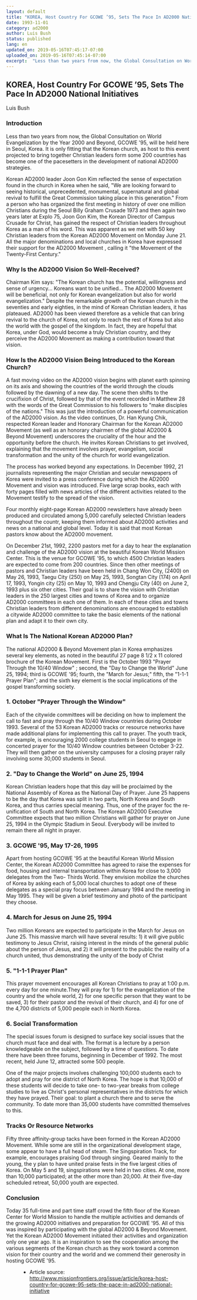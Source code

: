 ```yaml
---
layout: default
title: "KOREA, Host Country For GCOWE ’95, Sets The Pace In AD2000 National Initiatives"
date: 1993-11-01
category: ad2000
author: Luis Bush
status: published
lang: en
updated_on: 2019-05-16T07:45:17-07:00
uploaded_on: 2019-05-16T07:45:14-07:00
excerpt:  "Less than two years from now, the Global Consultation on World Evangelization by the Year 2000 and Beyond, GCOWE '95, will be held here in Seoul, Korea. It is only fitting that the Korean church, as host to this event projected to bring together Christian leaders form some 200 countries has become one of the pacesetters in the development of national AD2000 strategies."
---
```

<article class="document-container" data-publication-date="{{page.date}}" data-uploaded-on="{{page.uploaded_on}}" data-updated-on="{{page.updated_on}}" data-category="{{page.category}}">
<h1>KOREA, Host Country For GCOWE ’95, Sets The Pace In AD2000 National Initiatives</h1>

<p class="author">Luis Bush</p>

<h3>Introduction</h3>

<p>Less than two years from now, the Global Consultation on World Evangelization by the Year 2000 and Beyond, GCOWE '95, will be held here in Seoul, Korea. It is only fitting that the Korean church, as host to this event projected to bring together Christian leaders form some 200 countries has become one of the pacesetters in the development of national AD2000 strategies.</p>

<p>Korean AD2000 leader Joon Gon Kim reflected the sense of expectation found in the church in Korea when he said, "We are looking forward to seeing historical, unprecedented, monumental, supernatural and global revival to fulfill the Great Commission taking place in this generation." From a person who has organized the first meeting in history of over one million Christians during the Seoul Billy Graham Crusade 1973 and then again two years later at Explo 75, Joon Gon Kim, the Korean Director of Campus Crusade for Christ, has gained the respect of Christian leaders throughout Korea as a man of his word. This was apparent as we met with 50 key Christian leaders from the Korean AD2000 Movement on Monday June 21. All the major denominations and local churches in Korea have expressed their support for the AD2000 Movement , calling it "the Movement of the Twenty-First Century."</p>

<h3>Why Is the AD2000 Vision So Well-Received?</h3>

<p>Chairman Kim says: "The Korean church has the potential, willingness and sense of urgency... Koreans want to be unified... The AD2000 Movement will be beneficial, not only for Korean evangelization but also for world evangelization." Despite the remarkable growth of the Korean church in the seventies and early eighties, in the mind of Korean Christian leaders, it has plateaued. AD2000 has been viewed therefore as a vehicle that can bring revival to the church of Korea, not only to reach the rest of Korea but also the world with the gospel of the kingdom. In fact, they are hopeful that Korea, under God, would become a truly Christian country, and they perceive the AD2000 Movement as making a contribution toward that vision.</p>

<h3>How Is the AD2000 Vision Being Introduced to the Korean Church?</h3>

<p>A fast moving video on the AD2000 vision begins with planet earth spinning on its axis and showing the countries of the world through the clouds followed by the dawning of a new day. The scene then shifts to the crucifixion of Christ, followed by that of the event recorded in Matthew 28 with the words of the Great Commission to his followers to "make disciples of the nations." This was just the introduction of a powerful communication of the AD2000 vision. As the video continues, Dr. Han Kyung Chik, respected Korean leader and Honorary Chairman for the Korean AD2000 Movement (as well as an honorary chairmen of the global AD2000 & Beyond Movement) underscores the cruciality of the hour and the opportunity before the church. He invites Korean Christians to get involved, explaining that the movement involves prayer, evangelism, social transformation and the unity of the church for world evangelization.</p>

<p>The process has worked beyond any expectations. In December 1992, 21 journalists representing the major Christian and secular newspapers of Korea were invited to a press conference during which the AD2000 Movement and vision was introduced. Five large scrap books, each with forty pages filled with news articles of the different activities related to the Movement testify to the spread of the vision.</p>

<p>Four monthly eight-page Korean AD2000 newsletters have already been produced and circulated among 5,000 carefully selected Christian leaders throughout the countr, keeping them informed about AD2000 activities and news on a national and global level. Today it is said that most Korean pastors know about the AD2000 movement.</p>

<p>On December 21st, 1992, 2200 pastors met for a day to hear the explanation and challenge of the AD2000 vision at the beautiful Korean World Mission Center. This is the venue for GCOWE '95, to which 4500 Christian leaders are expected to come from 200 countries. Since then other meetings of pastors and Christian leaders have been held in Chang Won City, (2400) on May 26, 1993, Taegu City (250) on May 25, 1993, Songtan City (174) on April 17, 1993, Yongin city (25) on May 10, 1993 and Chengju City (40) on June 2, 1993 plus six other cities. Their goal is to share the vision with Christian leaders in the 250 largest cities and towns of Korea and to organize AD2000 committees in each one of them. In each of these cities and towns Christian leaders from different denominations are encouraged to establish a citywide AD2000 committee to take the basic elements of the national plan and adapt it to their own city.</p>

<h3>What Is The National Korean AD2000 Plan?</h3>

<p>The national AD2000 & Beyond Movement plan in Korea emphasizes several key elements, as noted in the beautiful 27 page 8 1/2 x 11 colored brochure of the Korean Movement. First is the October 1993 "Prayer Through the 10/40 Window" ; second, the "Day to Change the World" June 25, 1994; third is GCOWE '95; fourth, the "March for Jesus;" fifth, the "1-1-1 Prayer Plan"; and the sixth key element is the social implications of the gospel transforming society.</p>

<h3>1. October "Prayer Through the Window"</h3>

<p>Each of the citywide committees will be deciding on how to implement the call to fast and pray through the 10/40 Window countries during October 1993. Several of the 53 Korean AD2000 tracks or resource networks have made additional plans for implementing this call to prayer. The youth track, for example, is encouraging 2000 college students in Seoul to engage in concerted prayer for the 10/40 Window countries between October 3-22. They will then gather on the university campuses for a closing prayer rally involving some 30,000 students in Seoul.</p>

<h3>2. "Day to Change the World" on June 25, 1994</h3>

<p>Korean Christian leaders hope that this day will be proclaimed by the National Assembly of Korea as the National Day of Prayer. June 25 happens to be the day that Korea was split in two parts, North Korea and South Korea, and thus carries special meaning. Thus, one of the prayer foc the re-unification of South and North Korea. The Korean AD2000 Executive Committee expects that two million Christians will gather for prayer on June 25, 1994 in the Olympic Stadium in Seoul. Everybody will be invited to remain there all night in prayer.</p>

<h3>3. GCOWE '95, May 17-26, 1995</h3>

<p>Apart from hosting GCOWE '95 at the beautiful Korean World Mission Center, the Korean AD2000 Committee has agreed to raise the expenses for food, housing and internal transportation within Korea for close to 3,000 delegates from the Two- Thirds World. They envision mobilize the churches of Korea by asking each of 5,000 local churches to adopt one of these delegates as a special pray focus between January 1994 and the meeting in May 1995. They will be given a brief testimony and photo of the participant they choose.</p>

<h3>4. March for Jesus on June 25, 1994</h3>

<p>Two million Koreans are expected to participate in the March for Jesus on June 25. This massive march will have several results: 1) it will give public testimony to Jesus Christ, raising interest in the minds of the general public about the person of Jesus, and 2) it will present to the public the reality of a church united, thus demonstrating the unity of the body of Christ</p>

<h3>5. "1-1-1 Prayer Plan"</h3>

<p>This prayer movement encourages all Korean Christians to pray at 1:00 p.m. every day for one minute.They will pray for 1) for the evangelization of the country and the whole world, 2) for one specific person that they want to be saved, 3) for their pastor and the revival of their church, and 4) for one of the 4,700 districts of 5,000 people each in North Korea.</p>

<h3>6. Social Transformation</h3>

<p>The special issues forum is designed to surface key social issues that the church must face and deal with. The format is a lecture by a person knowledgeable on the subject, followed by a time of questions. To date there have been three forums, beginning in December of 1992. The most recent, held June 12, attracted some 500 people.</p>

<p>One of the major projects involves challenging 100,000 students each to adopt and pray for one district of North Korea. The hope is that 10,000 of these students will decide to take one- to two-year breaks from college studies to live as Christ's personal representatives in the districts for which they have prayed. Their goal: to plant a church there and to serve the community. To date more than 35,000 students have committed themselves to this.</p>

<h3>Tracks Or Resource Networks</h3>

<p>Fifty three affinity-group tacks have been formed in the Korean AD2000 Movement. While some are still in the organizational development stage, some appear to have a full head of steam. The Singspiration Track, for example, encourages praising God through singing. Geared mainly to the young, the y plan to have united praise fests in the five largest cities of Korea. On May 5 and 19, singspirations were held in two cities. At one, more than 10,000 participated; at the other more than 20,000. At their five-day scheduled retreat, 50,000 youth are expected.</p>

<h3>Conclusion</h3>

<p>Today 35 full-time and part time staff crowd the fifth floor of the Korean Center for World Mission to handle the multiple activities and demands of the growing AD2000 initiatives and preparation for GCOWE '95. All of this was inspired by participating with the global AD2000 & Beyond Movement. Yet the Korean AD2000 Movement initiated their activities and organization only one year ago. It is an inspiration to see the cooperation among the various segments of the Korean church as they work toward a common vision for their country and the world and we commend their generosity in hosting GCOWE '95.</p>


<figure class="resource-links">
  <ul>
  <li>Article source: <a href="http://www.missionfrontiers.org/issue/article/korea-host-country-for-gcowe-95-sets-the-pace-in-ad2000-national-initiative">http://www.missionfrontiers.org/issue/article/korea-host-country-for-gcowe-95-sets-the-pace-in-ad2000-national-initiative</a></li>
  </ul>
</figure>
</article>
